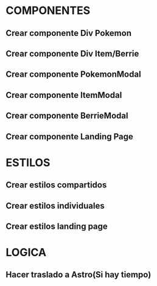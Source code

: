 # COMPONENTES
## Crear componente Div Pokemon
## Crear componente Div Item/Berrie
## Crear componente PokemonModal
## Crear componente ItemModal
## Crear componente BerrieModal
## Crear componente Landing Page

# ESTILOS
## Crear estilos compartidos
## Crear estilos individuales
## Crear estilos landing page

# LOGICA
## Hacer traslado a Astro(Si hay tiempo)